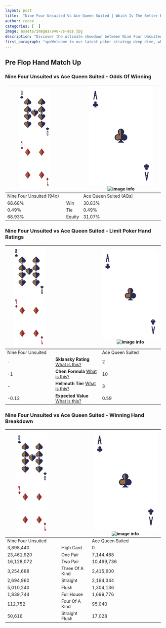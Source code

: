 ```yaml
---
layout: post
title:  "Nine Four Unsuited Vs Ace Queen Suited | Which Is The Better Hand In Poker? A Complete Guide"
author: reece
categories: [  ]
image: assets/images/94o-vs-aqs.jpg
description: "Discover the ultimate showdown between Nine Four Unsuited and Ace Queen Suited in poker! Uncover the odds, strategies, and scenarios where one hand triumphs over the other. Get ready to up your poker game with this thrilling analysis."
first_paragraph: "<p>Welcome to our latest poker strategy deep dive, where we're pitting two distinct hands against each other in a high-stakes showdown: Nine Four Unsuited vs Ace Queen Suited.</p><p>In the dynamic world of poker, every decision counts, and knowing which hand holds the upper hand is key to your success at the table.</p><p>In this article, we'll dissect these two hands, explore the scenarios where one dominates the other, and equip you with the knowledge to make strategic choices that can tip the odds in your favor.</p><p>Get ready to unravel the intriguing dynamics of these poker hands and elevate your game to new heights.</p>"
---
```




[comment]: # (sp0)

## Pre Flop Hand Match Up

<div class="table hand-ratings" markdown="1"> 



### Nine Four Unsuited vs Ace Queen Suited - Odds Of Winning


    
| ![image info](assets/images/hand1/9.png) ![image info](assets/images/hand1/4o.png) |  | ![image info](assets/images/hand2/A.png) ![image info](assets/images/hand2/Qs.png) |
| -------- | -------- | -------- |
| Nine Four Unsuited (94o) |  | Ace Queen Suited (AQs) |
| 68.68% | Win | 30.83% |
| 0.49% | Tie | 0.49% |
| 68.93% | Equity | 31.07% |




[comment]: # (sp1)



### Nine Four Unsuited vs Ace Queen Suited - Limit Poker Hand Ratings


    
| ![image info](assets/images/hand1/9.png) ![image info](assets/images/hand1/4o.png) |  | ![image info](assets/images/hand2/A.png) ![image info](assets/images/hand2/Qs.png) |
| -------- | -------- | -------- |
| Nine Four Unsuited |  | Ace Queen Suited |
| - | **Sklansky Rating** [What is this?](/sklansky-rating-explained) | 2 |
| -1 | **Chen Formula** [What is this?](/chen-formula-explained) | 10 |
| - | **Hellmuth Tier** [What is this?](/Hellmuth-tier-explained) | 3 |
| -0.12 | **Expected Value** [What is this?](/expected-value-explained) | 0.59 |




[comment]: # (sp2)



### Nine Four Unsuited vs Ace Queen Suited - Winning Hand Breakdown


    
| ![image info](assets/images/hand1/9.png) ![image info](assets/images/hand1/4o.png) |  | ![image info](assets/images/hand2/A.png) ![image info](assets/images/hand2/Qs.png) |
| -------- | -------- | -------- |
| Nine Four Unsuited |  | Ace Queen Suited |
| 3,898,440 | High Card | 0 |
| 23,461,920 | One Pair | 7,144,488 |
| 16,128,072 | Two Pair | 10,469,736 |
| 3,254,688 | Three Of A Kind | 2,415,600 |
| 2,694,960 | Straight | 2,194,344 |
| 5,010,240 | Flush | 1,304,136 |
| 1,839,744 | Full House | 1,699,776 |
| 112,752 | Four Of A Kind | 95,040 |
| 50,616 | Straight Flush | 17,028 |




[comment]: # (sp3)



</div>

[comment]: # (sp4)



[comment]: # (sp5)

